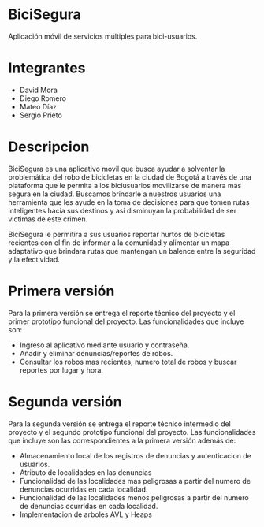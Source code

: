# BiciSegura
Aplicación móvil de servicios múltiples para bici-usuarios.

# Integrantes
*  David Mora
*  Diego Romero 
*  Mateo Díaz
*  Sergio Prieto

# Descripcion
BiciSegura es una aplicativo movil que busca ayudar a solventar la problemática del robo de bicicletas en la ciudad de Bogotá a través de una plataforma que le permita a los biciusuarios movilizarse de manera más segura en la ciudad. Buscamos brindarle a nuestros usuarios una herramienta que les ayude en la toma de decisiones para que tomen rutas inteligentes hacia sus destinos y asi disminuyan la probabilidad de ser victimas de este crimen.


BiciSegura le permitira a sus usuarios reportar hurtos de bicicletas recientes con el fin de informar a la comunidad y alimentar un mapa adaptativo que brindara rutas que mantengan un balence entre la seguridad y la efectividad.

# Primera versión
Para la primera versión se entrega el reporte técnico del proyecto y el primer prototipo funcional del proyecto. Las funcionalidades que incluye son:
* Ingreso al aplicativo mediante usuario y contraseña.
* Añadir y eliminar denuncias/reportes de robos.
* Consultar los robos mas recientes, numero total de robos y buscar reportes por lugar y hora.
# Segunda versión
Para la segunda versión se entrega el reporte técnico intermedio del proyecto y el segundo prototipo funcional del proyecto. Las funcionalidades que incluye son las correspondientes a la primera versión además de:
* Almacenamiento local de los registros de denuncias y autenticacion de usuarios.
* Atributo de localidades en las denuncias
* Funcionalidad de las localidades mas peligrosas a partir del numero de denuncias ocurridas en cada localidad.
* Funcionalidad de las localidades menos peligrosas a partir del numero de denuncias ocurridas en cada localidad.
* Implementacion de arboles AVL y Heaps
